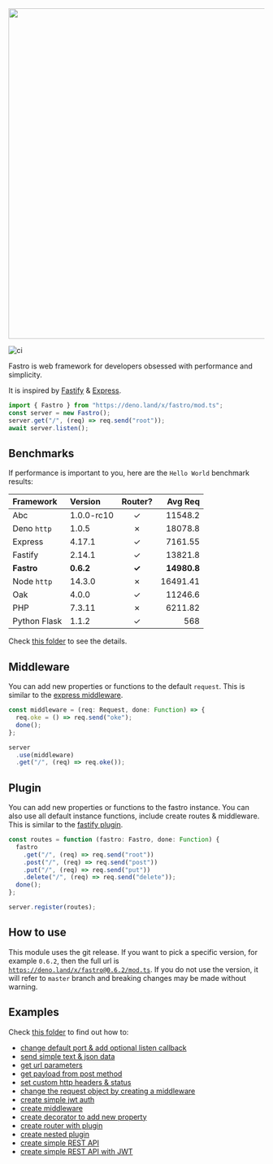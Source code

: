 <div align="center">
<img src="https://repository-images.githubusercontent.com/264308713/21720700-a7bd-11ea-91ee-a33528049018" width="650" height="auto"/>
</div>

![ci](https://github.com/fastrojs/fastro-server/workflows/ci/badge.svg)

Fastro is web framework for developers obsessed with performance and simplicity. 

It is inspired by [Fastify](https://www.fastify.io/) & [Express](https://expressjs.com/).

```ts
import { Fastro } from "https://deno.land/x/fastro/mod.ts";
const server = new Fastro();
server.get("/", (req) => req.send("root"));
await server.listen();
```

## Benchmarks
If performance is important to you, here are the `Hello World` benchmark results:

| Framework | Version | Router? | Avg Req |
| :-- | :-- | :--: | --: |
| Abc | 1.0.0-rc10 | &#10003; | 11548.2 |
| Deno `http` | 1.0.5 | &#10007; | 18078.8 |
| Express | 4.17.1 | &#10003; | 7161.55 |
| Fastify | 2.14.1 | &#10003; | 13821.8 |
| **Fastro** | **0.6.2** | **&#10003;** | **14980.8**  |
| Node `http` | 14.3.0 | &#10007; | 16491.41 |
| Oak | 4.0.0 | &#10003; | 11246.6 |
| PHP | 7.3.11 | &#10007; | 6211.82 |
| Python Flask | 1.1.2 | &#10003; | 568 |

Check [this folder](https://github.com/fastrojs/fastro-server/tree/master/benchmarks) to see the details.

## Middleware

You can add new properties or functions to the default `request`. This is similar to the [express middleware](https://expressjs.com/en/guide/writing-middleware.html).
```ts
const middleware = (req: Request, done: Function) => {
  req.oke = () => req.send("oke");
  done();
};

server
  .use(middleware)
  .get("/", (req) => req.oke());
```

## Plugin
You can add new properties or functions to the fastro instance. You can also use all default instance functions, include create routes & middleware. This is similar to the [fastify plugin](https://www.fastify.io/docs/latest/Plugins/).
```ts
const routes = function (fastro: Fastro, done: Function) {
  fastro
    .get("/", (req) => req.send("root"))
    .post("/", (req) => req.send("post"))
    .put("/", (req) => req.send("put"))
    .delete("/", (req) => req.send("delete"));
  done();
};

server.register(routes);

```

## How to use

This module uses the git release. If you want to pick a specific version, for example `0.6.2`, then the full url is [`https://deno.land/x/fastro@0.6.2/mod.ts`](https://deno.land/x/fastro@0.6.2/mod.ts). If you do not use the version, it will refer to `master` branch and breaking changes may be made without warning.

## Examples

Check [this folder](https://github.com/fastrojs/fastro-server/tree/master/examples) to find out how to: 
- [change default port & add optional listen callback](https://github.com/fastrojs/fastro-server/blob/master/examples/main.ts#L34)
- [send simple text & json data](https://github.com/fastrojs/fastro-server/blob/master/examples/main.ts#L5)
- [get url parameters](https://github.com/fastrojs/fastro-server/blob/master/examples/main.ts#L20)
- [get payload from post method](https://github.com/fastrojs/fastro-server/blob/master/examples/main.ts#L30)
- [set custom http headers & status](https://github.com/fastrojs/fastro-server/blob/master/examples/main.ts#L9)
- [change the request object by creating a middleware](https://github.com/fastrojs/fastro-server/blob/master/examples/use_middleware.ts#L6)
- [create simple jwt auth](https://github.com/fastrojs/fastro-server/blob/master/examples/simple_jwt_auth.ts)
- [create middleware](https://github.com/fastrojs/fastro-server/blob/master/examples/middleware.ts)
- [create decorator to add new property](https://github.com/fastrojs/fastro-server/blob/master/examples/decorate.ts)
- [create router with plugin](https://github.com/fastrojs/fastro-server/blob/master/examples/plugin.ts)
- [create nested plugin](https://github.com/fastrojs/fastro-server/blob/master/examples/nested_plugin.ts)
- [create simple REST API](https://github.com/fastrojs/fastro-server/blob/master/examples/crud_postgres.ts)
- [create simple REST API with JWT](https://github.com/fastrojs/fastro-server/blob/master/examples/rest_api_jwt)

